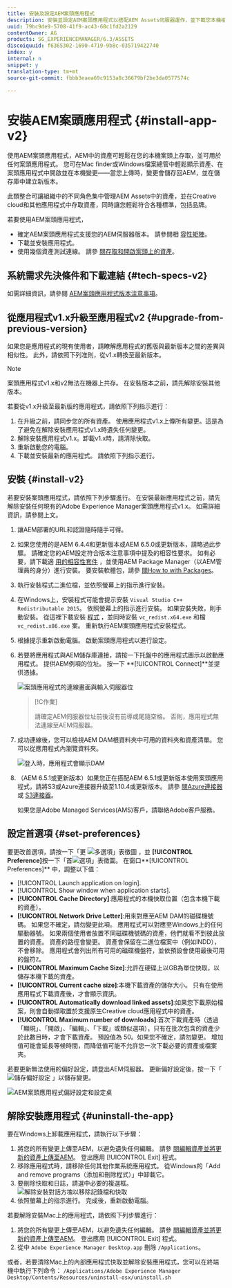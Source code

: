 ```yaml
---
title: 安裝及設定AEM案頭應用程式
description: 安裝並設定AEM案頭應用程式以搭配AEM Assets伺服器運作，並下載您本機檔案系統上的資產。
uuid: 79bc9de9-5708-41f9-ac43-68c1fd2a2129
contentOwner: AG
products: SG_EXPERIENCEMANAGER/6.3/ASSETS
discoiquuid: f6365302-1690-4719-9b8c-035719422740
index: y
internal: n
snippet: y
translation-type: tm+mt
source-git-commit: fbbb3eaea69c9153a8c36679bf2be3da0577574c

---
```



# 安裝AEM案頭應用程式 {#install-app-v2}

使用AEM案頭應用程式，AEM中的資產可輕鬆在您的本機案頭上存取，並可用於任何案頭應用程式。 您可在Mac finder或Windows檔案總管中輕鬆顯示資產、在案頭應用程式中開啟並在本機變更——當您上傳時，變更會儲存回AEM，並在儲存庫中建立新版本。

此類整合可讓組織中的不同角色集中管理AEM Assets中的資產，並在Creative cloud和其他應用程式中存取資產，同時讓您輕鬆符合各種標準，包括品牌。

若要使用AEM案頭應用程式，

* 確定AEM案頭應用程式支援您的AEM伺服器版本。 請參閱相 [容性矩陣](release-notes-of-v1.md#compatibilitymatrix)。
* 下載並安裝應用程式。
* 使用幾個資產測試連線。 請參 [閱存取和開啟案頭上的資產](use-app-v1.md#openondesktop)。

## 系統需求先決條件和下載連結 {#tech-specs-v2}

如需詳細資訊，請參閱 [AEM案頭應用程式版本注意事項](release-notes.md)。

## 從應用程式v1.x升級至應用程式v2 {#upgrade-from-previous-version}

如果您是應用程式的現有使用者，請瞭解應用程式的舊版與最新版本之間的差異與相似性。 此外，請依照下列准則，從v1.x轉換至最新版本。

>[!NOTE]
>
>案頭應用程式v1.x和v2無法在機器上共存。 在安裝版本之前，請先解除安裝其他版本。

若要從v1.x升級至最新版的應用程式，請依照下列指示進行：

1. 在升級之前，請同步您的所有資產。 使用應用程式v1.x上傳所有變更。這是為了避免在解除安裝應用程式v1.x時遺失任何變更。
1. 解除安裝應用程式v1.x。卸載v1.x時，請清除快取。
1. 重新啟動您的電腦。
1. 下載並安裝最新的應用程式。 請依照下列指示進行。

## 安裝 {#install-v2}

若要安裝案頭應用程式，請依照下列步驟進行。 在安裝最新應用程式之前，請先解除安裝任何現有的Adobe Experience Manager案頭應用程式v1.x。 如需詳細資訊，請參閱上文。

1. 讓AEM部署的URL和認證隨時隨手可得。
1. 如果您使用的是AEM 6.4.4和更新版本或AEM 6.5.0或更新版本，請略過此步驟。 請確定您的AEM設定符合版本注意事項中提及的相容性要求。 如有必要，請下載適 [用的相容性套件](https://www.adobeaemcloud.com/content/marketplace/marketplaceProxy.html?packagePath=/content/companies/public/adobe/packages/cq640/featurepack/adobe-asset-link-support) ，並使用AEM Package Manager（以AEM管理員的身分）進行安裝。 要安裝軟體包，請參 [閱How to with Packages](https://helpx.adobe.com/experience-manager/6-5/sites/administering/using/package-manager.html)。
1. 執行安裝程式二進位檔，並依照螢幕上的指示進行安裝。
1. 在Windows上，安裝程式可能會提示安裝 `Visual Studio C++ Redistributable 2015`。 依照螢幕上的指示進行安裝。 如果安裝失敗，則手動安裝。 從這裡下載安裝 [程式](https://www.microsoft.com/en-us/download/details.aspx?id=52685) ，並同時安裝 `vc_redist.x64.exe` 和檔 `vc_redist.x86.exe` 案。 重新執行AEM案頭應用程式安裝程式。
1. 根據提示重新啟動電腦。 啟動案頭應用程式以進行設定。
1. 若要將應用程式與AEM儲存庫連接，請按一下托盤中的應用程式圖示以啟動應用程式。 提供AEM例項的位址。 按一下 **[!UICONTROL Connect]**並提供憑據。

   ![案頭應用程式的連線畫面與輸入伺服器位](assets/connect_da2.png "址連線畫面與輸入伺服器位址")

   >[!C作業]
   >
   >請確定AEM伺服器位址前後沒有前導或尾隨空格。 否則，應用程式無法連線至AEM伺服器。

1. 成功連線後，您可以檢視AEM DAM根資料夾中可用的資料夾和資產清單。 您可以從應用程式內瀏覽資料夾。

   ![登入時，應用程式會顯示DAM](assets/firstview_da2.png "內容登入時，應用程式會顯示DAM內容")

1. （AEM 6.5.1或更新版本）如果您正在搭配AEM 6.5.1或更新版本使用案頭應用程式，請將S3或Azure連接器升級至1.10.4或更新版本。 請參 [閱Azure連接器](https://helpx.adobe.com/experience-manager/6-5/sites/deploying/using/data-store-config.html#AzureDataStore) 或 [S3連接器](https://helpx.adobe.com/experience-manager/6-5/sites/deploying/using/data-store-config.html#AmazonS3DataStore)。

   如果您是Adobe Managed Services(AMS)客戶，請聯絡Adobe客戶服務。

## 設定首選項 {#set-preferences}

要更改首選項，請按一下「更 ![多選項」表徵圖](assets/do-not-localize/more_options_da2.png) ，並 **[!UICONTROL Preference]**&#x200B;按一下「首![選項」表徵圖](assets/do-not-localize/preferences_icon_da2.png)。 在窗口**[!UICONTROL Preferences]** 中，調整以下值：

* [!UICONTROL Launch application on login].
* [!UICONTROL Show window when application starts].
* **[!UICONTROL Cache Directory]**:應用程式的本機快取位置（包含本機下載的資產）。
* **[!UICONTROL Network Drive Letter]**:用來對應至AEM DAM的磁碟機號碼。 如果您不確定，請勿變更此項。 應用程式可以對應至Windows上的任何驅動器號。 如果兩個使用者放置不同磁碟機號碼的資產，他們就看不到彼此放置的資產。 資產的路徑會變更。 資產會保留在二進位檔案中（例如INDD），不會移除。 應用程式會列出所有可用的磁碟機盤符，並依預設會使用最後可用的盤符`Z`。
* **[!UICONTROL Maximum Cache Size]**:允許在硬碟上以GB為單位快取，以儲存本機下載的資產。
* **[!UICONTROL Current cache size]**:本機下載資產的儲存大小。 只有在使用應用程式下載資產後，才會顯示資訊。
* **[!UICONTROL Automatically download linked assets]**:如果您下載原始檔案，則會自動擷取置於支援原生Creative cloud應用程式中的資產。
* **[!UICONTROL Maximum number of downloads]**:首次下載資產時（透過「顯現」、「開啟」、「編輯」、「下載」或類似選項），只有在批次包含的資產少於此數目時，才會下載資產。 預設值為 50。如果您不確定，請勿變更。 增加值可能會延長等候時間，而降低值可能不允許您一次下載必要的資產或檔案夾。

若要更新無法使用的偏好設定，請登出AEM伺服器。 更新偏好設定後，按一下「 ![儲存偏好設定](assets/do-not-localize/save_preferences_da2.png) 」以儲存變更。

![AEM案頭應用程式偏好設定和設定桌](assets/preferences_da2.png "面應用程式偏好設定")

## 解除安裝應用程式 {#uninstall-the-app}

要在Windows上卸載應用程式，請執行以下步驟：

1. 將您的所有變更上傳至AEM，以避免遺失任何編輯。 請參 [閱編輯資產並將更新的資產上傳至AEM](using.md#edit-assets-upload-updated-assets)。 登出應用 [!UICONTROL Exit] 程式。
1. 移除應用程式時，請移除任何其他作業系統應用程式。 從Windows的「Add and remove programs（添加和刪除程式）」中卸載它。
1. 要刪除快取和日誌，請選中必要的複選框。
   ![解除安裝對話方塊以移除記錄檔和快取](assets/uninstall_da2.png "解除安裝對話方塊以移除記錄檔和快取")
1. 依照螢幕上的指示進行。 完成後，重新啟動電腦。

若要解除安裝Mac上的應用程式，請依照下列步驟進行：

1. 將您的所有變更上傳至AEM，以避免遺失任何編輯。 請參 [閱編輯資產並將更新的資產上傳至AEM](using.md#edit-assets-upload-updated-assets)。 登出應用 [!UICONTROL Exit] 程式。
1. 從中 `Adobe Experience Manager Desktop.app` 刪除 `/Applications`。

或者，若要清除Mac上的內部應用程式快取並解除安裝應用程式，您可以在終端機中執行下列命令：
`/Applications/Adobe Experience Manager Desktop/Contents/Resources/uninstall-osx/uninstall.sh`

